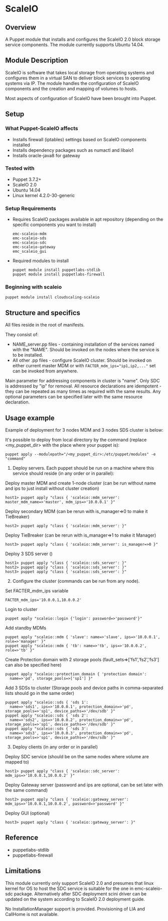 # ScaleIO

## Overview

A Puppet module that installs and configures the ScaleIO 2.0 block storage service components.  The module currently supports Ubuntu 14.04.  

## Module Description

ScaleIO is software that takes local storage from operating systems and configures them in a virtual SAN to deliver block services to operating systems via IP.  The module handles the configuration of ScaleIO components and the creation and mapping of volumes to hosts.

Most aspects of configuration of ScaleIO have been brought into Puppet.

## Setup

### What Puppet-ScaleIO affects

* Installs firewall (iptables) settings based on ScaleIO components installed
* Installs dependency packages such as numactl and libaio1
* Installs oracle-java8 for gateway

### Tested with

* Puppet 3.7.2+
* ScaleIO 2.0
* Ubuntu 14.04
* Linux kernel 4.2.0-30-generic

### Setup Requirements

* Requires ScaleIO packages available in apt repository (depending on the specific components you want to install)
  ```
  emc-scaleio-mdm
  emc-scaleio-sds
  emc-scaleio-sdc
  emc-scaleio-gateway
  emc_scaleio_gui
  ```

* Required modules to install
  ```
  puppet module install puppetlabs-stdlib
  puppet module install puppetlabs-firewall
  ```

### Beginning with scaleio
  ```
  puppet module install cloudscaling-scaleio
  ```

## Structure and specifics

All files reside in the root of manifests.

They consist of:

* NAME_server.pp files - containing installation of the services named with the "NAME". Should be invoked on the nodes where the service is to be installed.
* All other .pp files - configure ScaleIO cluster. Should be invoked on either current master MDM or with ``` FACTER_mdm_ips="ip1,ip2,..." ``` set can be invoked from anywhere.

Main parameter for addressing components in cluster is "name". Only SDC is addressed by "ip" for removal.
All resource declarations are idempotent - they can be repeated as many times as required with the same results. Any optional parameters can be specified later with the same resource declaration.

## Usage example

Example of deployment for 3 nodes MDM and 3 nodes SDS cluster is below:

It's possible to deploy from local directory by the command (replace <my_puppet_dir> with the place where your puppet is):
  ```
  puppet apply --modulepath="/<my_puppet_dir>:/etc/puppet/modules" -e "command"
  ```

1. Deploy servers. Each puppet should be run on a machine where this service should reside (in any order or in parallel):

  Deploy master MDM and create 1-node cluster (can be run without name and ips to just install without cluster creation)
  ```
  host1> puppet apply "class { 'scaleio::mdm_server': master_mdm_name=>'master', mdm_ips=>'10.0.0.1' }"
  ```
  Deploy secondary MDM (can be rerun with is_manager=>0 to make it TieBreaker)
  ```
  host2> puppet apply "class { 'scaleio::mdm_server': }"
  ```
  Deploy TieBreaker (can be rerun with is_manager=>1 to make it Manager)
  ```
  host3> puppet apply "class { 'scaleio::mdm_server': is_manager=>0 }"
  ```

  Deploy 3 SDS server ()
  ```
  host1> puppet apply "class { 'scaleio::sds_server': }"
  host2> puppet apply "class { 'scaleio::sds_server': }"
  host3> puppet apply "class { 'scaleio::sds_server': }"
  ```

2. Configure the cluster (commands can be run from any node).

  Set FACTER_mdm_ips variable
  ```
  FACTER_mdm_ips='10.0.0.1,10.0.0.2'
  ```

  Login to cluster
  ```
  puppet apply "scaleio::login {'login': password=>'password'}"  
  ```
  
  Add standby MDMs
  ```
  puppet apply "scaleio::mdm { 'slave': name=>'slave', ips=>'10.0.0.1', role=>'manager' }" 
  puppet apply "scaleio::mdm { 'tb': name=>'tb', ips=>'10.0.0.2', role=>'tb' }" 
  ```
  
  Create Protection domain with 2 storage pools (fault_sets=>['fs1','fs2','fs3']  can also be specified here)
  ```
  puppet apply "scaleio::protection_domain { 'protection domain': 
	name=>'pd', storage_pools=>['sp1'] }"
  ```
  
  Add 3 SDSs to cluster (Storage pools and device paths in comma-separated lists should go in the same order)
  ```
  puppet apply "scaleio::sds { 'sds 1':
	name=>'sds1', ips=>'10.0.0.1', protection_domain=>'pd', storage_pools=>'sp1', device_paths=>'/dev/sdb' }"
  puppet apply "scaleio::sds { 'sds 2':
	name=>'sds2', ips=>'10.0.0.2', protection_domain=>'pd', storage_pools=>'sp1', device_paths=>'/dev/sdb' }"
  puppet apply "scaleio::sds { 'sds 3':
	name=>'sds3', ips=>'10.0.0.3', protection_domain=>'pd', storage_pools=>'sp1', device_paths=>'/dev/sdb' }"
  ```
  
3. Deploy clients (in any order or in parallel)

  Deploy SDC service (should be on the same nodes where volume are mapped to)
  ```
  host1> puppet apply "class { 'scaleio::sdc_server': mdm_ips=>'10.0.0.1,10.0.0.2' }"
  ```

  Deploy Gateway server (password and ips are optional, can be set later with the same command)
  ```
  host2> puppet apply "class { 'scaleio::gateway_server': mdm_ips=>'10.0.0.1,10.0.0.2', password=>'password' }"
  ```
  
  Deploy GUI (optional)
  ```
  host3> puppet apply "class { 'scaleio::gateway_server': }"    
  ```
   
## Reference

* puppetlabs-stdlib
* puppetlabs-firewall

## Limitations

This module currently only support ScaleIO 2.0 and presumes that linux kernel for OS to host the SDC service is suitable for the one in emc-scaleio-sdc package.
Alternatively after SDC deployment scini driver can be updated on the system according to ScaleIO 2.0 deployment guide.

No InstallationManager support is provided. Provisioning of LIA and CallHome is not available.

